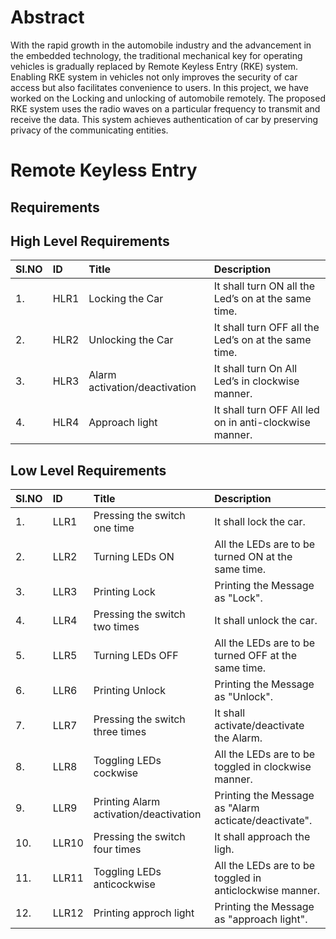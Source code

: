 # Abstract
With the rapid growth in the automobile industry and the advancement in the embedded technology, the traditional mechanical key for operating vehicles is gradually replaced by Remote Keyless Entry (RKE) system. Enabling RKE system in vehicles not only improves the security of car access but also facilitates convenience to users. In this project, we have worked on the Locking and unlocking of automobile remotely. The proposed RKE system uses the radio waves on a particular frequency to transmit and receive the data. This system achieves authentication of car by preserving privacy of the communicating entities.

# Remote Keyless Entry
## Requirements
## High Level Requirements
 |Sl.NO| ID | Title | Description |
 |:------|:-----|:-----|:-----|
 |1. | HLR1 | Locking the Car | It shall turn ON all the Led’s on at the same time. |
 |2. | HLR2 | Unlocking the Car | It shall turn OFF all the Led’s on at the same time. |
 |3. | HLR3 | Alarm activation/deactivation| It shall turn On All Led’s in clockwise manner. |
 |4. | HLR4 |Approach light | It shall turn OFF All led on in anti-clockwise manner. |
## Low Level Requirements
|Sl.NO | ID | Title | Description |
|:------|:-----|:-----|:----|
|1. | LLR1 | Pressing the switch one time | It shall lock the car. |
|2. | LLR2 | Turning LEDs ON | All the LEDs are to be turned ON at the same time. | 
|3. | LLR3 | Printing Lock | Printing the Message as "Lock". |
|4. | LLR4 | Pressing the switch two times | It shall unlock the car. |
|5. | LLR5 | Turning LEDs OFF | All the LEDs are to be turned OFF at the same time. | 
|6. | LLR6 | Printing Unlock | Printing the Message as "Unlock". |
|7. | LLR7 | Pressing the switch three times | It shall activate/deactivate the Alarm. |
|8. | LLR8 | Toggling LEDs cockwise | All the LEDs are to be toggled in clockwise manner. | 
|9. | LLR9 | Printing Alarm activation/deactivation | Printing the Message as "Alarm acticate/deactivate". |
|10. | LLR10 | Pressing the switch four times | It shall approach the ligh. |
|11. | LLR11 | Toggling LEDs anticockwise | All the LEDs are to be toggled in anticlockwise manner. | 
|12. | LLR12 | Printing approch light | Printing the Message as "approach light". |
